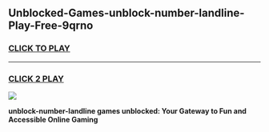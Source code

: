 
## Unblocked-Games-unblock-number-landline-Play-Free-9qrno
<h3>
<a href="https://premium76.site?title=unblock-number-landline&ref=21A">CLICK TO PLAY</a></h3>
<hr>

<h3>
<a href="https://premium76.site?title=unblock-number-landline&ref=21A">CLICK 2 PLAY</a>
  
</h3>

<a href="https://premium76.site?title=unblock-number-landline&ref=21A"><img src="https://clearcache.store/games.png"></a>


**unblock-number-landline games unblocked: Your Gateway to Fun and Accessible Online Gaming**
